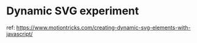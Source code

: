 # Dynamic SVG experiment

ref: <https://www.motiontricks.com/creating-dynamic-svg-elements-with-javascript/>
